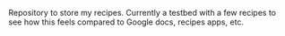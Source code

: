 Repository to store my recipes. Currently a testbed with a few recipes to see
how this feels compared to Google docs, recipes apps, etc.
